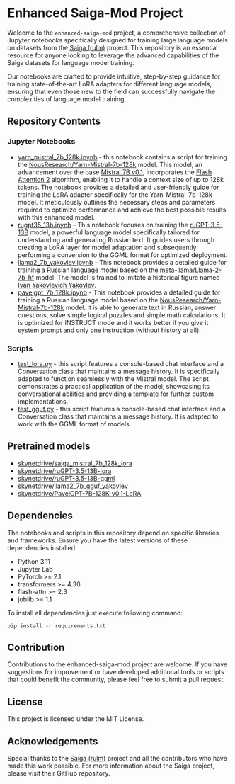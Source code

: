# Enhanced Saiga-Mod Project

Welcome to the `enhanced-saiga-mod` project, a comprehensive collection of Jupyter notebooks specifically designed for
training large language models on datasets from the [Saiga (rulm)](https://github.com/IlyaGusev/rulm) project. This
repository is an essential resource for anyone looking to leverage the advanced capabilities of the Saiga datasets for
language model training.

Our notebooks are crafted to provide intuitive, step-by-step guidance for training state-of-the-art LoRA adapters for
different language models, ensuring that even those new to the field can successfully navigate the complexities of
language model training.

## Repository Contents

### Jupyter Notebooks

* [yarn_mistral_7b_128k.ipynb](./yarn_mistral_7b_128k.ipynb) - this notebook contains a script for training the
  [NousResearch/Yarn-Mistral-7b-128k](https://huggingface.co/NousResearch/Yarn-Mistral-7b-128k) model. This model, an
  advancement over the base [Mistral 7B v0.1](https://huggingface.co/mistralai/Mistral-7B-v0.1), incorporates
  the [Flash Attention 2](https://github.com/Dao-AILab/flash-attention) algorithm, enabling it to handle a
  context size of up to 128k tokens. The notebook provides a detailed and user-friendly guide for training the LoRA
  adapter specifically for the Yarn-Mistral-7b-128k model. It meticulously outlines the necessary steps and parameters
  required to optimize performance and achieve the best possible results with this enhanced model.
* [rugpt35_13b.ipynb](./rugpt35_13b.ipynb) - This notebook focuses on training
  the [ruGPT-3.5-13B](https://huggingface.co/ai-forever/ruGPT-3.5-13B) model, a powerful
  language model specifically tailored for understanding and generating Russian text. It guides users through creating a
  LoRA layer for model adaptation and subsequently performing a conversion to the GGML format for optimized deployment.
* [llama2_7b_yakovlev.ipynb](./llama2_7b_yakovlev.ipynb) - This notebook provides a detailed guide for training a
  Russian language model based on the [meta-llama/Llama-2-7b-hf](https://huggingface.co/meta-llama/Llama-2-7b-hf)
  model. The model is trained to imitate a historical figure
  named [Ivan Yakovlevich Yakovlev](https://en.wikipedia.org/wiki/Ivan_Yakovlev).
* [pavelgpt_7b_128k.ipynb](./pavelgpt_7b_128k.ipynb) - This notebook provides a detailed guide for training a Russian
  language model based on
  the [NousResearch/Yarn-Mistral-7b-128k](https://huggingface.co/NousResearch/Yarn-Mistral-7b-128k) model. It is able to
  generate text in Russian, answer questions, solve simple logical puzzles and simple math calculations. It is optimized
  for INSTRUCT mode and it works better if you give it system prompt and only one instruction (without history at all).

### Scripts

* [test_lora.py](./test_lora.py) - this script features a console-based chat interface and a Conversation class that
  maintains a message history. It is specifically adapted to function seamlessly with the Mistral model. The script
  demonstrates a practical application of the model, showcasing its conversational abilities and providing a template
  for further custom implementations.
* [test_gguf.py](./test_gguf.py) - this script features a console-based chat interface and a Conversation class that
  maintains a message history. If is adapted to work with the GGML format of models.

## Pretrained models

* [skynetdrive/saiga_mistral_7b_128k_lora](https://huggingface.co/skynetdrive/saiga_mistral_7b_128k_lora)
* [skynetdrive/ruGPT-3.5-13B-lora](https://huggingface.co/skynetdrive/ruGPT-3.5-13B-lora)
* [skynetdrive/ruGPT-3.5-13B-ggml](https://huggingface.co/skynetdrive/ruGPT-3.5-13B-ggml)
* [skynetdrive/llama2_7b_gguf_yakovlev](https://huggingface.co/skynetdrive/llama2_7b_gguf_yakovlev)
* [skynetdrive/PavelGPT-7B-128K-v0.1-LoRA](https://huggingface.co/skynetdrive/PavelGPT-7B-128K-v0.1-LoRA)

## Dependencies

The notebooks and scripts in this repository depend on specific libraries and frameworks. Ensure you have the latest
versions of these dependencies installed:

* Python 3.11
* Jupyter Lab
* PyTorch >= 2.1
* transformers >= 4.30
* flash-attn >= 2.3
* joblib >= 1.1

To install all dependencies just execute following command:

```shell
pip install -r requirements.txt
```

## Contribution

Contributions to the enhanced-saiga-mod project are welcome. If you have suggestions for improvement or have developed
additional tools or scripts that could benefit the community, please feel free to submit a pull request.

## License

This project is licensed under the MIT License.

## Acknowledgements

Special thanks to the [Saiga (rulm)](https://github.com/IlyaGusev/rulm) project and all the contributors who have made
this work possible. For more information about the Saiga project, please visit their GitHub repository.